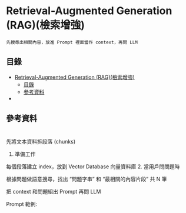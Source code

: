 # Retrieval-Augmented Generation (RAG)(檢索增強)

```
先搜尋出相關內容，放進 Prompt 裡面當作 context，再問 LLM
```

## 目錄

- [Retrieval-Augmented Generation (RAG)(檢索增強)](#retrieval-augmented-generation-rag檢索增強)
  - [目錄](#目錄)
  - [參考資料](#參考資料)
- [](#)

## 參考資料

[]()

#


先將文本資料拆段落 (chunks)
1. 準備工作

每個段落建立 index，放到 Vector Database 向量資料庫 2. 當用戶問問題時

根據問題做語意搜尋，找出 “問題字串” 和 “最相關的內容片段” 共 N 筆

把 context 和問題組出 Prompt 再問 LLM

Prompt 範例:
